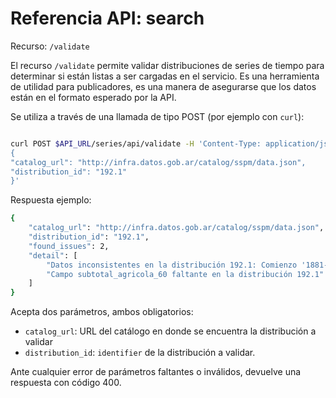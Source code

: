 # Referencia API: search

Recurso: `/validate`

El recurso `/validate` permite validar distribuciones de series de tiempo para determinar si están listas a ser cargadas en el servicio. Es una herramienta de utilidad para publicadores, es una manera de asegurarse que los datos están en el formato esperado por la API.


Se utiliza a través de una llamada de tipo POST (por ejemplo con `curl`):

```bash

curl POST $API_URL/series/api/validate -H 'Content-Type: application/json' -d '
{
"catalog_url": "http://infra.datos.gob.ar/catalog/sspm/data.json",
"distribution_id": "192.1" 
}'
```

Respuesta ejemplo:

```bash
{
    "catalog_url": "http://infra.datos.gob.ar/catalog/sspm/data.json",
    "distribution_id": "192.1",
    "found_issues": 2,
    "detail": [
        "Datos inconsistentes en la distribución 192.1: Comienzo '1881-01-01 00:00:00' / Fin '2009-01-01 00:00:00' / Frecuencia 'R/P3M' / Fechas '513' / Valores '129'",
        "Campo subtotal_agricola_60 faltante en la distribución 192.1"
    ]
}
```

Acepta dos parámetros, ambos obligatorios:

- `catalog_url`: URL del catálogo en donde se encuentra la distribución a validar
- `distribution_id`: `identifier` de la distribución a validar.

Ante cualquier error de parámetros faltantes o inválidos, devuelve una respuesta con código 400.
